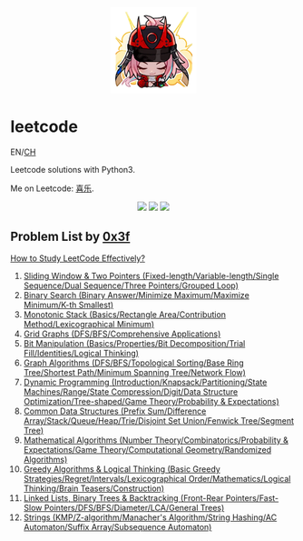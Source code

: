<p align="center">
  <img src="resources/rappa_emoji_2.png" style="width: 30%; height: auto;">
</p>

# leetcode

EN/[CH](README_CN.md)

Leetcode solutions with Python3. 

Me on Leetcode:  [喜乐](https://leetcode.cn/u/zhangshize/).

<p align="center">
  <img src="https://img.shields.io/badge/language-Python3-yellow.svg?style=flat-square">
  <img src="https://img.shields.io/badge/progress-2030%20%2F%203914-ff69b4.svg?style=flat-square">
  <img src="https://img.shields.io/badge/license-MIT-orange.svg?style=flat-square">
</p>

## Problem List by [0x3f](https://leetcode.cn/u/endlesscheng/)

[How to Study LeetCode Effectively?](https://leetcode.cn/circle/discuss/RvFUtj/)

1. [Sliding Window & Two Pointers (Fixed-length/Variable-length/Single Sequence/Dual Sequence/Three Pointers/Grouped Loop)](https://leetcode.cn/circle/discuss/0viNMK/)
2. [Binary Search (Binary Answer/Minimize Maximum/Maximize Minimum/K-th Smallest)](https://leetcode.cn/circle/discuss/SqopEo/)
3. [Monotonic Stack (Basics/Rectangle Area/Contribution Method/Lexicographical Minimum)](https://leetcode.cn/circle/discuss/9oZFK9/)
4. [Grid Graphs (DFS/BFS/Comprehensive Applications)](https://leetcode.cn/circle/discuss/YiXPXW/)
5. [Bit Manipulation (Basics/Properties/Bit Decomposition/Trial Fill/Identities/Logical Thinking)](https://leetcode.cn/circle/discuss/dHn9Vk/)
6. [Graph Algorithms (DFS/BFS/Topological Sorting/Base Ring Tree/Shortest Path/Minimum Spanning Tree/Network Flow)](https://leetcode.cn/circle/discuss/01LUak/)
7. [Dynamic Programming (Introduction/Knapsack/Partitioning/State Machines/Range/State Compression/Digit/Data Structure Optimization/Tree-shaped/Game Theory/Probability & Expectations)](https://leetcode.cn/circle/discuss/tXLS3i/)
8. [Common Data Structures (Prefix Sum/Difference Array/Stack/Queue/Heap/Trie/Disjoint Set Union/Fenwick Tree/Segment Tree)](https://leetcode.cn/circle/discuss/mOr1u6/)
9. [Mathematical Algorithms (Number Theory/Combinatorics/Probability & Expectations/Game Theory/Computational Geometry/Randomized Algorithms)](https://leetcode.cn/circle/discuss/IYT3ss/)
10. [Greedy Algorithms & Logical Thinking (Basic Greedy Strategies/Regret/Intervals/Lexicographical Order/Mathematics/Logical Thinking/Brain Teasers/Construction)](https://leetcode.cn/circle/discuss/g6KTKL/)
11. [Linked Lists, Binary Trees & Backtracking (Front-Rear Pointers/Fast-Slow Pointers/DFS/BFS/Diameter/LCA/General Trees)](https://leetcode.cn/circle/discuss/K0n2gO/)
12. [Strings (KMP/Z-algorithm/Manacher's Algorithm/String Hashing/AC Automaton/Suffix Array/Subsequence Automaton)](https://leetcode.cn/circle/discuss/SJFwQI/)
